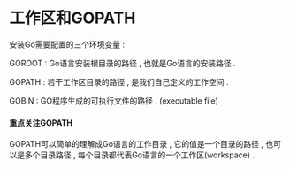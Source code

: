 # 工作区和GOPATH

安装Go需要配置的三个环境变量 :

GOROOT : Go语言安装根目录的路径 , 也就是Go语言的安装路径 .

GOPATH : 若干工作区目录的路径 , 是我们自己定义的工作空间 .

GOBIN : GO程序生成的可执行文件的路径 . \(executable file\)

#### 重点关注GOPATH

GOPATH可以简单的理解成Go语言的工作目录 , 它的值是一个目录的路径 , 也可以是多个目录路径 , 每个目录都代表Go语言的一个工作区\(workspace\) . 




